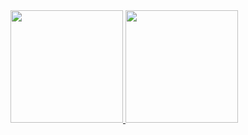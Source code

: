 <div>
<a href="https://github.com/brizidoandre">
<img height="180em" src="https://github-readme-stats.vercel.app/api/top-langs/?username=brizidoandre&layout=compact&langs_count=7&theme=dark"/>
<img height="180em" src="https://github-readme-stats.vercel.app/api?username=brizidoandre&show_icons=true&theme=dark&include_all_commits=true&count_private=true"/>
</div>
